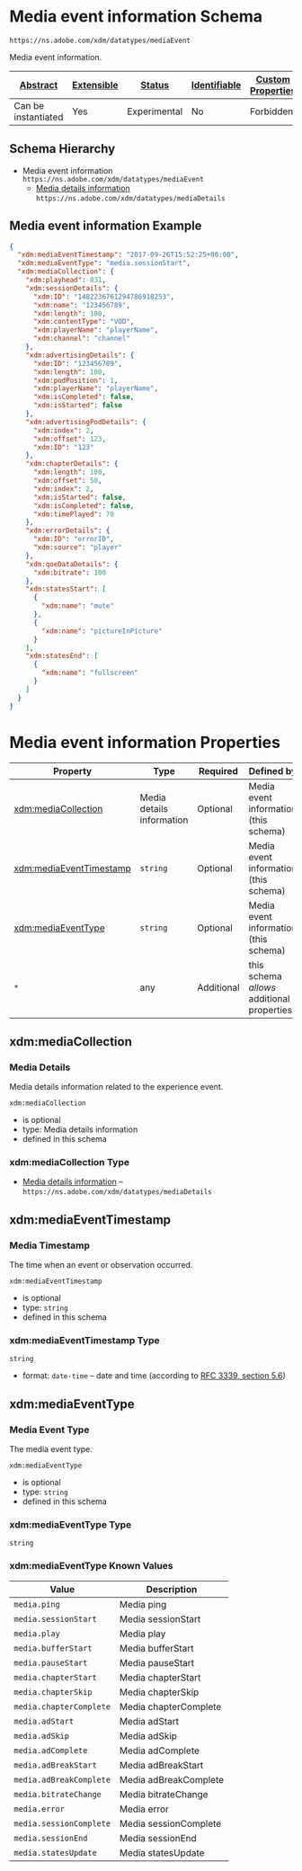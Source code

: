 
# Media event information Schema

```
https://ns.adobe.com/xdm/datatypes/mediaEvent
```

Media event information.

| [Abstract](../../abstract.md) | [Extensible](../../extensions.md) | [Status](../../status.md) | [Identifiable](../../id.md) | [Custom Properties](../../extensions.md) | [Additional Properties](../../extensions.md) | Defined In |
|-------------------------------|-----------------------------------|---------------------------|-----------------------------|------------------------------------------|----------------------------------------------|------------|
| Can be instantiated | Yes | Experimental | No | Forbidden | Permitted | [datatypes/mediaevent.schema.json](datatypes/mediaevent.schema.json) |
## Schema Hierarchy

* Media event information `https://ns.adobe.com/xdm/datatypes/mediaEvent`
  * [Media details information](mediadetails.schema.md) `https://ns.adobe.com/xdm/datatypes/mediaDetails`


## Media event information Example
```json
{
  "xdm:mediaEventTimestamp": "2017-09-26T15:52:25+00:00",
  "xdm:mediaEventType": "media.sessionStart",
  "xdm:mediaCollection": {
    "xdm:playhead": 831,
    "xdm:sessionDetails": {
      "xdm:ID": "1482236761294786918253",
      "xdm:name": "123456789",
      "xdm:length": 100,
      "xdm:contentType": "VOD",
      "xdm:playerName": "playerName",
      "xdm:channel": "channel"
    },
    "xdm:advertisingDetails": {
      "xdm:ID": "123456789",
      "xdm:length": 100,
      "xdm:podPosition": 1,
      "xdm:playerName": "playerName",
      "xdm:isCompleted": false,
      "xdm:isStarted": false
    },
    "xdm:advertisingPodDetails": {
      "xdm:index": 2,
      "xdm:offset": 123,
      "xdm:ID": "123"
    },
    "xdm:chapterDetails": {
      "xdm:length": 100,
      "xdm:offset": 50,
      "xdm:index": 2,
      "xdm:isStarted": false,
      "xdm:isCompleted": false,
      "xdm:timePlayed": 70
    },
    "xdm:errorDetails": {
      "xdm:ID": "errorID",
      "xdm:source": "player"
    },
    "xdm:qoeDataDetails": {
      "xdm:bitrate": 100
    },
    "xdm:statesStart": [
      {
        "xdm:name": "mute"
      },
      {
        "xdm:name": "pictureInPicture"
      }
    ],
    "xdm:statesEnd": [
      {
        "xdm:name": "fullscreen"
      }
    ]
  }
}
```

# Media event information Properties

| Property | Type | Required | Defined by |
|----------|------|----------|------------|
| [xdm:mediaCollection](#xdmmediacollection) | Media details information | Optional | Media event information (this schema) |
| [xdm:mediaEventTimestamp](#xdmmediaeventtimestamp) | `string` | Optional | Media event information (this schema) |
| [xdm:mediaEventType](#xdmmediaeventtype) | `string` | Optional | Media event information (this schema) |
| `*` | any | Additional | this schema *allows* additional properties |

## xdm:mediaCollection
### Media Details

Media details information related to the experience event.

`xdm:mediaCollection`
* is optional
* type: Media details information
* defined in this schema

### xdm:mediaCollection Type


* [Media details information](mediadetails.schema.md) – `https://ns.adobe.com/xdm/datatypes/mediaDetails`





## xdm:mediaEventTimestamp
### Media Timestamp

The time when an event or observation occurred.

`xdm:mediaEventTimestamp`
* is optional
* type: `string`
* defined in this schema

### xdm:mediaEventTimestamp Type


`string`
* format: `date-time` – date and time (according to [RFC 3339, section 5.6](http://tools.ietf.org/html/rfc3339))






## xdm:mediaEventType
### Media Event Type

The media event type.

`xdm:mediaEventType`
* is optional
* type: `string`
* defined in this schema

### xdm:mediaEventType Type


`string`



### xdm:mediaEventType Known Values
| Value | Description |
|-------|-------------|
| `media.ping` | Media ping |
| `media.sessionStart` | Media sessionStart |
| `media.play` | Media play |
| `media.bufferStart` | Media bufferStart |
| `media.pauseStart` | Media pauseStart |
| `media.chapterStart` | Media chapterStart |
| `media.chapterSkip` | Media chapterSkip |
| `media.chapterComplete` | Media chapterComplete |
| `media.adStart` | Media adStart |
| `media.adSkip` | Media adSkip |
| `media.adComplete` | Media adComplete |
| `media.adBreakStart` | Media adBreakStart |
| `media.adBreakComplete` | Media adBreakComplete |
| `media.bitrateChange` | Media bitrateChange |
| `media.error` | Media error |
| `media.sessionComplete` | Media sessionComplete |
| `media.sessionEnd` | Media sessionEnd |
| `media.statesUpdate` | Media statesUpdate |



